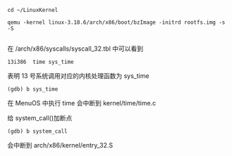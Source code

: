 ```
cd ~/LinuxKernel

qemu -kernel linux-3.18.6/arch/x86/boot/bzImage -initrd rootfs.img -s -S


```

在 /arch/x86/syscalls/syscall_32.tbl 中可以看到

```
13i386  time sys_time
```

表明 13 号系统调用对应的内核处理函数为 sys_time

```
(gdb) b sys_time
```

在 MenuOS 中执行 time 会中断到 kernel/time/time.c

给 system_call()加断点

```
(gdb) b system_call
```

会中断到 arch/x86/kernel/entry_32.S
